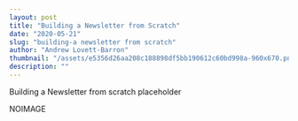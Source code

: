 ```yaml
---
layout: post
title: "Building a Newsletter from Scratch"
date: "2020-05-21"
slug: "building-a newsletter from scratch"
author: "Andrew Lovett-Barron"
thumbnail: "/assets/e5356d26aa208c188898df5bb190612c60bd998a-960x670.png"
description: ""
---
```


Building a Newsletter from scratch placeholder





NOIMAGE
